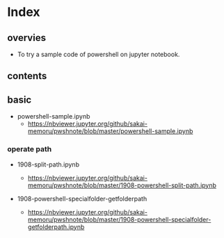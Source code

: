 # Index

## overvies
- To try a sample code of powershell on jupyter notebook.

## contents

## basic

- powershell-sample.ipynb
    + https://nbviewer.jupyter.org/github/sakai-memoru/pwshnote/blob/master/powershell-sample.ipynb

### operate path

- 1908-split-path.ipynb
    + https://nbviewer.jupyter.org/github/sakai-memoru/pwshnote/blob/master/1908-powershell-split-path.ipynb

- 1908-powershell-specialfolder-getfolderpath
    + https://nbviewer.jupyter.org/github/sakai-memoru/pwshnote/blob/master/1908-powershell-specialfolder-getfolderpath.ipynb
